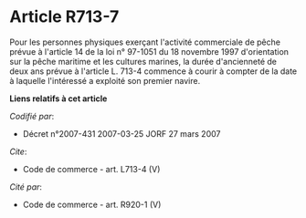 # Article R713-7

Pour les personnes physiques exerçant l'activité commerciale de pêche prévue à l'article 14 de la loi n° 97-1051 du 18
novembre 1997 d'orientation sur la pêche maritime et les cultures marines, la durée d'ancienneté de deux ans prévue à
l'article L. 713-4 commence à courir à compter de la date à laquelle l'intéressé a exploité son premier navire.

**Liens relatifs à cet article**

_Codifié par_:

  - Décret n°2007-431 2007-03-25 JORF 27 mars 2007

_Cite_:

  - Code de commerce - art. L713-4 (V)

_Cité par_:

  - Code de commerce - art. R920-1 (V)
